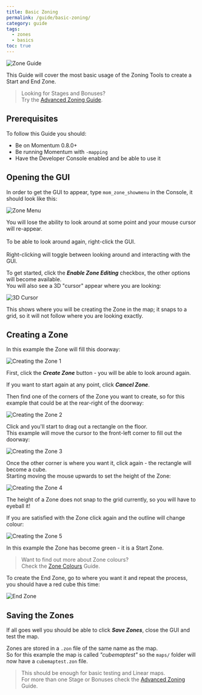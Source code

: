 ```yaml
---
title: Basic Zoning
permalink: /guide/basic-zoning/
category: guide
tags:
  - zones
  - basics
toc: true
---
```

<img src="/assets/images/guide_headers/guide_basic_zones.jpg" alt="Zone Guide" style="display: block; margin: auto;">

This Guide will cover the most basic usage of the Zoning Tools to create a Start and End Zone.  
> Looking for Stages and Bonuses?  
> Try the [Advanced Zoning Guide](/404.html).

## Prerequisites
To follow this Guide you should:
- Be on Momentum 0.8.0+
- Be running Momentum with `-mapping`
- Have the Developer Console enabled and be able to use it

## Opening the GUI
In order to get the GUI to appear, type `mom_zone_showmenu` in the Console, it should look like this:  

<img src="/assets/images/zone_guide/zone_menu.png" alt="Zone Menu" style="display: block; margin: auto;">

<div class="note info">
    <p>
        You will lose the ability to look around at some point and your mouse cursor will re-appear.<br><br>
		To be able to look around again, right-click the GUI.<br><br>
		Right-clicking will toggle between looking around and interacting with the GUI.
    </p>
</div>

To get started, click the ***Enable Zone Editing*** checkbox, the other options will become available.  
You will also see a 3D "cursor" appear where you are looking:  

<img src="/assets/images/zone_guide/3d_cursor.png" alt="3D Cursor" style="display: block; margin: auto;">

This shows where you will be creating the Zone in the map; it snaps to a grid, so it will not follow where you are looking exactly.

## Creating a Zone
In this example the Zone will fill this doorway:

<img src="/assets/images/zone_guide/zone_create_0.png" alt="Creating the Zone 1" style="display: block; margin: auto;">

First, click the ***Create Zone*** button - you will be able to look around again.  

<div class="note info">
    <p>
        If you want to start again at any point, click <b><em>Cancel Zone</em></b>.
    </p>
</div>

Then find one of the corners of the Zone you want to create, so for this example that could be at the rear-right of the doorway:

<img src="/assets/images/zone_guide/zone_create_1.jpg" alt="Creating the Zone 2" style="display: block; margin: auto;">

Click and you'll start to drag out a rectangle on the floor.  
This example will move the cursor to the front-left corner to fill out the doorway:

<img src="/assets/images/zone_guide/zone_create_2.jpg" alt="Creating the Zone 3" style="display: block; margin: auto;">

Once the other corner is where you want it, click again - the rectangle will become a cube.  
Starting moving the mouse upwards to set the height of the Zone:

<img src="/assets/images/zone_guide/zone_create_3.jpg" alt="Creating the Zone 4" style="display: block; margin: auto;">

<div class="note info">
    <p>
        The height of a Zone does not snap to the grid currently, so you will have to eyeball it!
    </p>
</div>

If you are satisfied with the Zone click again and the outline will change colour:

<img src="/assets/images/zone_guide/zone_create_4.jpg" alt="Creating the Zone 5" style="display: block; margin: auto;">

In this example the Zone has become green - it is a Start Zone.

> Want to find out more about Zone colours?  
> Check the [Zone Colours](/404.html) Guide.

To create the End Zone, go to where you want it and repeat the process, you should have a red cube this time:

<img src="/assets/images/zone_guide/zone_end.png" alt="End Zone" style="display: block; margin: auto;">

## Saving the Zones
If all goes well you should be able to click ***Save Zones***, close the GUI and test the map.  

Zones are stored in a `.zon` file of the same name as the map.  
So for this example the map is called *"cubemaptest"* so the `maps/` folder will now have a `cubemaptest.zon` file.

> This should be enough for basic testing and Linear maps.  
> For more than one Stage or Bonuses check the [Advanced Zoning](/404.html) Guide.
